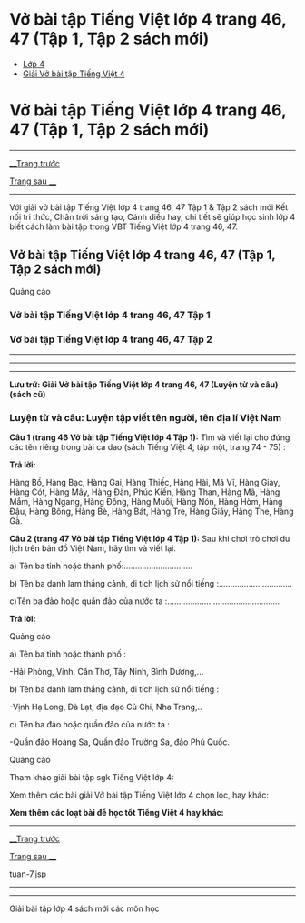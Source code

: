 # Vở bài tập Tiếng Việt lớp 4 trang 46, 47 (Tập 1, Tập 2 sách mới)

  * [Lớp 4](https://vietjack.com/series/lop-4.jsp)
  * [Giải Vở bài tập Tiếng Việt 4](https://vietjack.com/giai-vo-bai-tap-tieng-viet-4/index.jsp)



# Vở bài tập Tiếng Việt lớp 4 trang 46, 47 (Tập 1, Tập 2 sách mới)

* * *

[__Trang trước](https://vietjack.com/giai-vo-bai-tap-tieng-viet-4/tuan-7.jsp)

[Trang sau __](https://vietjack.com/giai-vo-bai-tap-tieng-viet-4/tuan-7.jsp)

* * *

Với giải vở bài tập Tiếng Việt lớp 4 trang 46, 47 Tập 1 & Tập 2 sách mới Kết nối tri thức, Chân trời sáng tạo, Cánh diều hay, chi tiết sẽ giúp học sinh lớp 4 biết cách làm bài tập trong VBT Tiếng Việt lớp 4 trang 46, 47.

## Vở bài tập Tiếng Việt lớp 4 trang 46, 47 (Tập 1, Tập 2 sách mới)

Quảng cáo

### **Vở bài tập Tiếng Việt lớp 4 trang 46, 47 Tập 1**

### **Vở bài tập Tiếng Việt lớp 4 trang 46, 47 Tập 2**

* * *

* * *

* * *

**Lưu trữ: Giải Vở bài tập Tiếng Việt lớp 4 trang 46, 47 (Luyện từ và câu) (sách cũ)**

### **Luyện từ và câu: Luyện tập viết tên người, tên địa lí Việt Nam**

**Câu 1 (trang 46 Vở bài tập Tiếng Việt lớp 4 Tập 1):** Tìm và viết lại cho đúng các tên riêng trong bài ca dao (sách Tiếng Việt 4, tập một, trang 74 - 75) :

**Trả lời:**

Hàng Bồ, Hàng Bạc, Hàng Gai, Hàng Thiếc, Hàng Hài, Mã Vĩ, Hàng Giày, Hàng Cót, Hàng Mây, Hàng Đàn, Phúc Kiến, Hàng Than, Hàng Mã, Hàng Mắm, Hàng Ngang, Hàng Đồng, Hàng Muối, Hàng Nón, Hàng Hòm, Hàng Đậu, Hàng Bông, Hàng Bè, Hàng Bát, Hàng Tre, Hàng Giấy, Hàng The, Hàng Gà.

**Câu 2 (trang 47 Vở bài tập Tiếng Việt lớp 4 Tập 1):** Sau khi chơi trò chơi du lịch trên bản đồ Việt Nam, hãy tìm và viết lại.

a) Tên ba tỉnh hoặc thành phố:..............................

b) Tên ba danh lam thắng cảnh, di tích lịch sử nổi tiếng :................................

c)Tên ba đảo hoặc quẩn đảo của nước ta :.................................................

**Trả lời:**

Quảng cáo

a) Tên ba tỉnh hoặc thành phố :

-Hải Phòng, Vinh, Cần Thơ, Tây Ninh, Bình Dương,...

b) Tên ba danh lam thắng cảnh, di tích lịch sử nổi tiếng :

-Vịnh Hạ Long, Đà Lạt, địa đạo Củ Chi, Nha Trang,..

c) Tên ba đảo hoặc quần đảo của nước ta :

-Quần đảo Hoàng Sa, Quần đảo Trường Sa, đảo Phú Quốc.

Quảng cáo

Tham khảo giải bài tập sgk Tiếng Việt lớp 4:

Xem thêm các bài giải Vở bài tập Tiếng Việt lớp 4 chọn lọc, hay khác:

**Xem thêm các loạt bài để học tốt Tiếng Việt 4 hay khác:**

* * *

[__Trang trước](https://vietjack.com/giai-vo-bai-tap-tieng-viet-4/tuan-7.jsp)

[Trang sau __](https://vietjack.com/giai-vo-bai-tap-tieng-viet-4/tuan-7.jsp)

tuan-7.jsp

* * *

* * *

Giải bài tập lớp 4 sách mới các môn học
